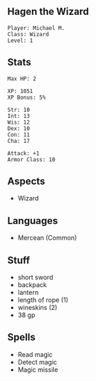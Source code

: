## Hagen the Wizard

    Player: Michael M.
    Class: Wizard
    Level: 1

## Stats

    Max HP: 2

    XP: 1051
    XP Bonus: 5%

    Str: 10
    Int: 13
    Wis: 12
    Dex: 10
    Con: 11
    Cha: 17

    Attack: +1
    Armor Class: 10

## Aspects

* Wizard

## Languages

- Mercean (Common)

## Stuff

* short sword
* backpack
* lantern
* length of rope (1)
* wineskins (2)
* 38 gp

## Spells

* Read magic
* Detect magic
* Magic missile
